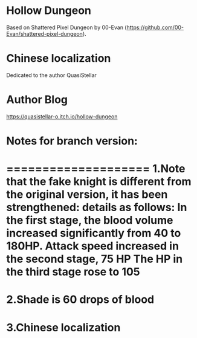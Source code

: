 # Hollow Dungeon

Based on Shattered Pixel Dungeon by 00-Evan (https://github.com/00-Evan/shattered-pixel-dungeon).

# Chinese localization
Dedicated to the author QuasiStellar

# Author Blog
https://quasistellar-o.itch.io/hollow-dungeon

# Notes for branch version:

====================
1.Note that the fake knight is different from the original version,
it has been strengthened:
details as follows:
In the first stage, 
the blood volume increased significantly from 40 to 180HP.
Attack speed increased in the second stage, 75 HP
The HP in the third stage rose to 105
====================
2.Shade is 60 drops of blood
====================
3.Chinese localization
===============================
